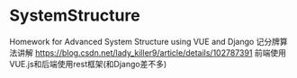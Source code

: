 # SystemStructure
Homework for Advanced System Structure using VUE and Django
记分牌算法讲解
https://blog.csdn.net/lady_killer9/article/details/102787391
前端使用VUE.js和后端使用rest框架(和Django差不多)
